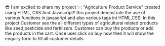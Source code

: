 😎 I am excited to share my project ✨: "Agriculture Product Service" created using HTML, CSS And Javascript!! this project demostrate the use of various functions in javascript and also various tags int HTML,CSS.
In this project Customer see the all different types of agricultural related products like seed,pesticide and fertilizers. Customer can buy the products or add the products in the cart.
Once user click on buy now then it will show the enquiry form to fill all customer details.
